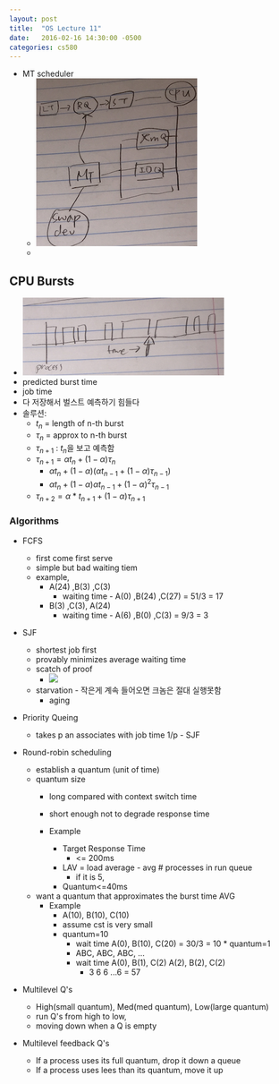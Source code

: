 ```yaml
---
layout: post
title:  "OS Lecture 11"
date:   2016-02-16 14:30:00 -0500
categories: cs580
---
```



* MT scheduler
	* ![](/images/OSLEC11A.png)
	* 
## CPU Bursts
* ![](/images/OSLEC11B.png)
* predicted burst time
* job time
* 다 저장해서 벌스트 예측하기 힘들다
* 솔루션: 
	* $t_n$ = length of n-th burst
	* $\tau_n$ = approx to n-th burst
	* $\tau_{n+1}$ : $t_n$을 보고 예측함
	* $\tau_{n+1} = \alpha t_n + (1-\alpha)\tau_n$
		* $\alpha t_n + (1-\alpha)(\alpha t_{n-1} + (1-\alpha)\tau_{n-1})$
		* $\alpha t_n + (1-\alpha)\alpha t_{n-1} + (1-\alpha)^2\tau_{n-1}$
	* $\tau_{n+2} = \alpha*t_{n+1} + (1-\alpha)\tau_{n+1}$


### Algorithms

* FCFS
	* first come first serve
	* simple but bad waiting tiem
	* example, 
		* A(24) ,B(3) ,C(3)
			* waiting time - A(0) ,B(24) ,C(27) = 51/3 = 17
		* B(3) ,C(3), A(24)
		 	* waiting time - A(6) ,B(0) ,C(3) = 9/3 = 3

		 	
* SJF
	* shortest job first
	* provably minimizes average waiting time
	* scatch of proof
		* ![](/images/OSLEC1C.png)
	* starvation - 작은게 계속 들어오면 크놈은 절대 실행못함
		* aging 
* Priority Queing
	* takes p an associates with job time 1/p - SJF
* Round-robin scheduling
	* establish a quantum (unit of time)
	* quantum size
		* long compared with context switch time
		* short enough not to degrade response time

		* Example
			* Target Response Time
				* <= 200ms
			* LAV = load average - avg # processes in run queue
				* if it is 5, 
			* Quantum<=40ms
	* want a quantum that approximates the burst time AVG
		* Example
			* A(10), B(10), C(10)
			* assume cst is very small
			* quantum=10
				* wait time A(0), B(10), C(20) = 30/3 = 10			* quantum=1
				* ABC, ABC, ABC, ...
				* wait time A(0), B(1), C(2)  A(2), B(2), C(2)
					* 3 6 6 ...6  = 57
* Multilevel Q's
	* High(small quantum), Med(med quantum), Low(large quantum)
	* run Q's from high to low, 
	* moving down when a Q is empty
* Multilevel feedback Q's
	* If a process uses its full quantum, drop it down a queue
	* If a process uses lees than its quantum, move it up
	
